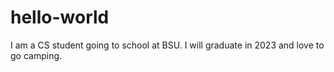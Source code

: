 # hello-world
I am a CS student going to school at BSU. I will graduate in 2023 and love to go camping.
